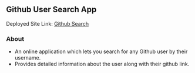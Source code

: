## Github User Search App

Deployed Site Link: [Github Search](https://git-profile-search.netlify.com/)

### About
* An online application which lets you search for any Github user by their username.
* Provides detailed information about the user along with their github link.